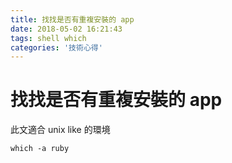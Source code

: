 ```yaml
---
title: 找找是否有重複安裝的 app
date: 2018-05-02 16:21:43
tags: shell which
categories: '技術心得'
---
```


# 找找是否有重複安裝的 app

此文適合 unix like 的環境

```shell
which -a ruby
```
